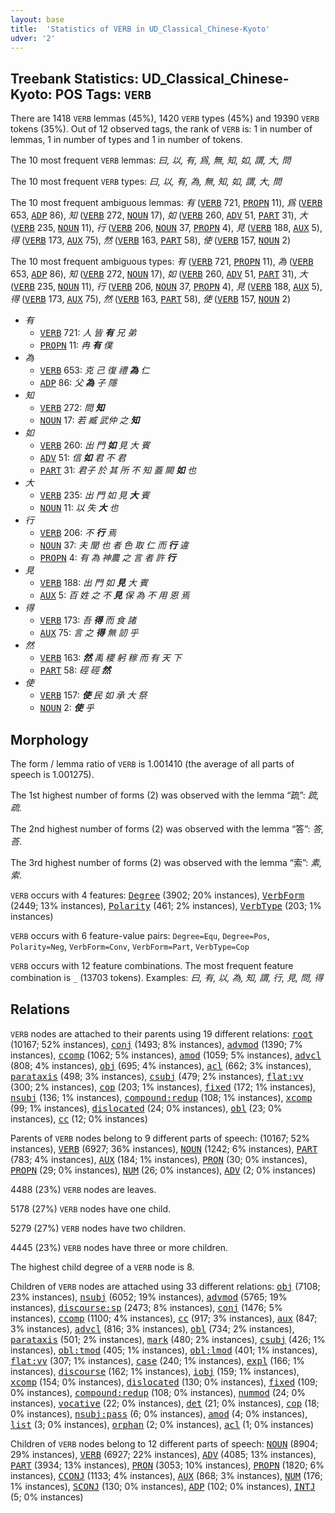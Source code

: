 ```yaml
---
layout: base
title:  'Statistics of VERB in UD_Classical_Chinese-Kyoto'
udver: '2'
---
```


## Treebank Statistics: UD_Classical_Chinese-Kyoto: POS Tags: `VERB`

There are 1418 `VERB` lemmas (45%), 1420 `VERB` types (45%) and 19390 `VERB` tokens (35%).
Out of 12 observed tags, the rank of `VERB` is: 1 in number of lemmas, 1 in number of types and 1 in number of tokens.

The 10 most frequent `VERB` lemmas: <em>曰, 以, 有, 爲, 無, 知, 如, 謂, 大, 問</em>

The 10 most frequent `VERB` types:  <em>曰, 以, 有, 為, 無, 知, 如, 謂, 大, 問</em>

The 10 most frequent ambiguous lemmas: <em>有</em> (<tt><a href="lzh_kyoto-pos-VERB.html">VERB</a></tt> 721, <tt><a href="lzh_kyoto-pos-PROPN.html">PROPN</a></tt> 11), <em>爲</em> (<tt><a href="lzh_kyoto-pos-VERB.html">VERB</a></tt> 653, <tt><a href="lzh_kyoto-pos-ADP.html">ADP</a></tt> 86), <em>知</em> (<tt><a href="lzh_kyoto-pos-VERB.html">VERB</a></tt> 272, <tt><a href="lzh_kyoto-pos-NOUN.html">NOUN</a></tt> 17), <em>如</em> (<tt><a href="lzh_kyoto-pos-VERB.html">VERB</a></tt> 260, <tt><a href="lzh_kyoto-pos-ADV.html">ADV</a></tt> 51, <tt><a href="lzh_kyoto-pos-PART.html">PART</a></tt> 31), <em>大</em> (<tt><a href="lzh_kyoto-pos-VERB.html">VERB</a></tt> 235, <tt><a href="lzh_kyoto-pos-NOUN.html">NOUN</a></tt> 11), <em>行</em> (<tt><a href="lzh_kyoto-pos-VERB.html">VERB</a></tt> 206, <tt><a href="lzh_kyoto-pos-NOUN.html">NOUN</a></tt> 37, <tt><a href="lzh_kyoto-pos-PROPN.html">PROPN</a></tt> 4), <em>見</em> (<tt><a href="lzh_kyoto-pos-VERB.html">VERB</a></tt> 188, <tt><a href="lzh_kyoto-pos-AUX.html">AUX</a></tt> 5), <em>得</em> (<tt><a href="lzh_kyoto-pos-VERB.html">VERB</a></tt> 173, <tt><a href="lzh_kyoto-pos-AUX.html">AUX</a></tt> 75), <em>然</em> (<tt><a href="lzh_kyoto-pos-VERB.html">VERB</a></tt> 163, <tt><a href="lzh_kyoto-pos-PART.html">PART</a></tt> 58), <em>使</em> (<tt><a href="lzh_kyoto-pos-VERB.html">VERB</a></tt> 157, <tt><a href="lzh_kyoto-pos-NOUN.html">NOUN</a></tt> 2)

The 10 most frequent ambiguous types:  <em>有</em> (<tt><a href="lzh_kyoto-pos-VERB.html">VERB</a></tt> 721, <tt><a href="lzh_kyoto-pos-PROPN.html">PROPN</a></tt> 11), <em>為</em> (<tt><a href="lzh_kyoto-pos-VERB.html">VERB</a></tt> 653, <tt><a href="lzh_kyoto-pos-ADP.html">ADP</a></tt> 86), <em>知</em> (<tt><a href="lzh_kyoto-pos-VERB.html">VERB</a></tt> 272, <tt><a href="lzh_kyoto-pos-NOUN.html">NOUN</a></tt> 17), <em>如</em> (<tt><a href="lzh_kyoto-pos-VERB.html">VERB</a></tt> 260, <tt><a href="lzh_kyoto-pos-ADV.html">ADV</a></tt> 51, <tt><a href="lzh_kyoto-pos-PART.html">PART</a></tt> 31), <em>大</em> (<tt><a href="lzh_kyoto-pos-VERB.html">VERB</a></tt> 235, <tt><a href="lzh_kyoto-pos-NOUN.html">NOUN</a></tt> 11), <em>行</em> (<tt><a href="lzh_kyoto-pos-VERB.html">VERB</a></tt> 206, <tt><a href="lzh_kyoto-pos-NOUN.html">NOUN</a></tt> 37, <tt><a href="lzh_kyoto-pos-PROPN.html">PROPN</a></tt> 4), <em>見</em> (<tt><a href="lzh_kyoto-pos-VERB.html">VERB</a></tt> 188, <tt><a href="lzh_kyoto-pos-AUX.html">AUX</a></tt> 5), <em>得</em> (<tt><a href="lzh_kyoto-pos-VERB.html">VERB</a></tt> 173, <tt><a href="lzh_kyoto-pos-AUX.html">AUX</a></tt> 75), <em>然</em> (<tt><a href="lzh_kyoto-pos-VERB.html">VERB</a></tt> 163, <tt><a href="lzh_kyoto-pos-PART.html">PART</a></tt> 58), <em>使</em> (<tt><a href="lzh_kyoto-pos-VERB.html">VERB</a></tt> 157, <tt><a href="lzh_kyoto-pos-NOUN.html">NOUN</a></tt> 2)


* <em>有</em>
  * <tt><a href="lzh_kyoto-pos-VERB.html">VERB</a></tt> 721: <em>人 皆 <b>有</b> 兄 弟</em>
  * <tt><a href="lzh_kyoto-pos-PROPN.html">PROPN</a></tt> 11: <em>冉 <b>有</b> 僕</em>
* <em>為</em>
  * <tt><a href="lzh_kyoto-pos-VERB.html">VERB</a></tt> 653: <em>克 己 復 禮 <b>為</b> 仁</em>
  * <tt><a href="lzh_kyoto-pos-ADP.html">ADP</a></tt> 86: <em>父 <b>為</b> 子 隱</em>
* <em>知</em>
  * <tt><a href="lzh_kyoto-pos-VERB.html">VERB</a></tt> 272: <em>問 <b>知</b></em>
  * <tt><a href="lzh_kyoto-pos-NOUN.html">NOUN</a></tt> 17: <em>若 臧 武仲 之 <b>知</b></em>
* <em>如</em>
  * <tt><a href="lzh_kyoto-pos-VERB.html">VERB</a></tt> 260: <em>出 門 <b>如</b> 見 大 賓</em>
  * <tt><a href="lzh_kyoto-pos-ADV.html">ADV</a></tt> 51: <em>信 <b>如</b> 君 不 君</em>
  * <tt><a href="lzh_kyoto-pos-PART.html">PART</a></tt> 31: <em>君子 於 其 所 不 知 蓋 闕 <b>如</b> 也</em>
* <em>大</em>
  * <tt><a href="lzh_kyoto-pos-VERB.html">VERB</a></tt> 235: <em>出 門 如 見 <b>大</b> 賓</em>
  * <tt><a href="lzh_kyoto-pos-NOUN.html">NOUN</a></tt> 11: <em>以 失 <b>大</b> 也</em>
* <em>行</em>
  * <tt><a href="lzh_kyoto-pos-VERB.html">VERB</a></tt> 206: <em>不 <b>行</b> 焉</em>
  * <tt><a href="lzh_kyoto-pos-NOUN.html">NOUN</a></tt> 37: <em>夫 聞 也 者 色 取 仁 而 <b>行</b> 違</em>
  * <tt><a href="lzh_kyoto-pos-PROPN.html">PROPN</a></tt> 4: <em>有 為 神農 之 言 者 許 <b>行</b></em>
* <em>見</em>
  * <tt><a href="lzh_kyoto-pos-VERB.html">VERB</a></tt> 188: <em>出 門 如 <b>見</b> 大 賓</em>
  * <tt><a href="lzh_kyoto-pos-AUX.html">AUX</a></tt> 5: <em>百 姓 之 不 <b>見</b> 保 為 不 用 恩 焉</em>
* <em>得</em>
  * <tt><a href="lzh_kyoto-pos-VERB.html">VERB</a></tt> 173: <em>吾 <b>得</b> 而 食 諸</em>
  * <tt><a href="lzh_kyoto-pos-AUX.html">AUX</a></tt> 75: <em>言 之 <b>得</b> 無 訒 乎</em>
* <em>然</em>
  * <tt><a href="lzh_kyoto-pos-VERB.html">VERB</a></tt> 163: <em><b>然</b> 禹 稷 躬 稼 而 有 天 下</em>
  * <tt><a href="lzh_kyoto-pos-PART.html">PART</a></tt> 58: <em>硜 硜 <b>然</b></em>
* <em>使</em>
  * <tt><a href="lzh_kyoto-pos-VERB.html">VERB</a></tt> 157: <em><b>使</b> 民 如 承 大 祭</em>
  * <tt><a href="lzh_kyoto-pos-NOUN.html">NOUN</a></tt> 2: <em><b>使</b> 乎</em>

## Morphology

The form / lemma ratio of `VERB` is 1.001410 (the average of all parts of speech is 1.001275).

The 1st highest number of forms (2) was observed with the lemma “疏”: <em>䟽, 疏</em>.

The 2nd highest number of forms (2) was observed with the lemma “答”: <em>答, 荅</em>.

The 3rd highest number of forms (2) was observed with the lemma “索”: <em>素, 索</em>.

`VERB` occurs with 4 features: <tt><a href="lzh_kyoto-feat-Degree.html">Degree</a></tt> (3902; 20% instances), <tt><a href="lzh_kyoto-feat-VerbForm.html">VerbForm</a></tt> (2449; 13% instances), <tt><a href="lzh_kyoto-feat-Polarity.html">Polarity</a></tt> (461; 2% instances), <tt><a href="lzh_kyoto-feat-VerbType.html">VerbType</a></tt> (203; 1% instances)

`VERB` occurs with 6 feature-value pairs: `Degree=Equ`, `Degree=Pos`, `Polarity=Neg`, `VerbForm=Conv`, `VerbForm=Part`, `VerbType=Cop`

`VERB` occurs with 12 feature combinations.
The most frequent feature combination is `_` (13703 tokens).
Examples: <em>曰, 有, 以, 為, 知, 謂, 行, 見, 問, 得</em>


## Relations

`VERB` nodes are attached to their parents using 19 different relations: <tt><a href="lzh_kyoto-dep-root.html">root</a></tt> (10167; 52% instances), <tt><a href="lzh_kyoto-dep-conj.html">conj</a></tt> (1493; 8% instances), <tt><a href="lzh_kyoto-dep-advmod.html">advmod</a></tt> (1390; 7% instances), <tt><a href="lzh_kyoto-dep-ccomp.html">ccomp</a></tt> (1062; 5% instances), <tt><a href="lzh_kyoto-dep-amod.html">amod</a></tt> (1059; 5% instances), <tt><a href="lzh_kyoto-dep-advcl.html">advcl</a></tt> (808; 4% instances), <tt><a href="lzh_kyoto-dep-obj.html">obj</a></tt> (695; 4% instances), <tt><a href="lzh_kyoto-dep-acl.html">acl</a></tt> (662; 3% instances), <tt><a href="lzh_kyoto-dep-parataxis.html">parataxis</a></tt> (498; 3% instances), <tt><a href="lzh_kyoto-dep-csubj.html">csubj</a></tt> (479; 2% instances), <tt><a href="lzh_kyoto-dep-flat-vv.html">flat:vv</a></tt> (300; 2% instances), <tt><a href="lzh_kyoto-dep-cop.html">cop</a></tt> (203; 1% instances), <tt><a href="lzh_kyoto-dep-fixed.html">fixed</a></tt> (172; 1% instances), <tt><a href="lzh_kyoto-dep-nsubj.html">nsubj</a></tt> (136; 1% instances), <tt><a href="lzh_kyoto-dep-compound-redup.html">compound:redup</a></tt> (108; 1% instances), <tt><a href="lzh_kyoto-dep-xcomp.html">xcomp</a></tt> (99; 1% instances), <tt><a href="lzh_kyoto-dep-dislocated.html">dislocated</a></tt> (24; 0% instances), <tt><a href="lzh_kyoto-dep-obl.html">obl</a></tt> (23; 0% instances), <tt><a href="lzh_kyoto-dep-cc.html">cc</a></tt> (12; 0% instances)

Parents of `VERB` nodes belong to 9 different parts of speech:  (10167; 52% instances), <tt><a href="lzh_kyoto-pos-VERB.html">VERB</a></tt> (6927; 36% instances), <tt><a href="lzh_kyoto-pos-NOUN.html">NOUN</a></tt> (1242; 6% instances), <tt><a href="lzh_kyoto-pos-PART.html">PART</a></tt> (783; 4% instances), <tt><a href="lzh_kyoto-pos-AUX.html">AUX</a></tt> (184; 1% instances), <tt><a href="lzh_kyoto-pos-PRON.html">PRON</a></tt> (30; 0% instances), <tt><a href="lzh_kyoto-pos-PROPN.html">PROPN</a></tt> (29; 0% instances), <tt><a href="lzh_kyoto-pos-NUM.html">NUM</a></tt> (26; 0% instances), <tt><a href="lzh_kyoto-pos-ADV.html">ADV</a></tt> (2; 0% instances)

4488 (23%) `VERB` nodes are leaves.

5178 (27%) `VERB` nodes have one child.

5279 (27%) `VERB` nodes have two children.

4445 (23%) `VERB` nodes have three or more children.

The highest child degree of a `VERB` node is 8.

Children of `VERB` nodes are attached using 33 different relations: <tt><a href="lzh_kyoto-dep-obj.html">obj</a></tt> (7108; 23% instances), <tt><a href="lzh_kyoto-dep-nsubj.html">nsubj</a></tt> (6052; 19% instances), <tt><a href="lzh_kyoto-dep-advmod.html">advmod</a></tt> (5765; 19% instances), <tt><a href="lzh_kyoto-dep-discourse-sp.html">discourse:sp</a></tt> (2473; 8% instances), <tt><a href="lzh_kyoto-dep-conj.html">conj</a></tt> (1476; 5% instances), <tt><a href="lzh_kyoto-dep-ccomp.html">ccomp</a></tt> (1100; 4% instances), <tt><a href="lzh_kyoto-dep-cc.html">cc</a></tt> (917; 3% instances), <tt><a href="lzh_kyoto-dep-aux.html">aux</a></tt> (847; 3% instances), <tt><a href="lzh_kyoto-dep-advcl.html">advcl</a></tt> (816; 3% instances), <tt><a href="lzh_kyoto-dep-obl.html">obl</a></tt> (734; 2% instances), <tt><a href="lzh_kyoto-dep-parataxis.html">parataxis</a></tt> (501; 2% instances), <tt><a href="lzh_kyoto-dep-mark.html">mark</a></tt> (480; 2% instances), <tt><a href="lzh_kyoto-dep-csubj.html">csubj</a></tt> (426; 1% instances), <tt><a href="lzh_kyoto-dep-obl-tmod.html">obl:tmod</a></tt> (405; 1% instances), <tt><a href="lzh_kyoto-dep-obl-lmod.html">obl:lmod</a></tt> (401; 1% instances), <tt><a href="lzh_kyoto-dep-flat-vv.html">flat:vv</a></tt> (307; 1% instances), <tt><a href="lzh_kyoto-dep-case.html">case</a></tt> (240; 1% instances), <tt><a href="lzh_kyoto-dep-expl.html">expl</a></tt> (166; 1% instances), <tt><a href="lzh_kyoto-dep-discourse.html">discourse</a></tt> (162; 1% instances), <tt><a href="lzh_kyoto-dep-iobj.html">iobj</a></tt> (159; 1% instances), <tt><a href="lzh_kyoto-dep-xcomp.html">xcomp</a></tt> (154; 0% instances), <tt><a href="lzh_kyoto-dep-dislocated.html">dislocated</a></tt> (130; 0% instances), <tt><a href="lzh_kyoto-dep-fixed.html">fixed</a></tt> (109; 0% instances), <tt><a href="lzh_kyoto-dep-compound-redup.html">compound:redup</a></tt> (108; 0% instances), <tt><a href="lzh_kyoto-dep-nummod.html">nummod</a></tt> (24; 0% instances), <tt><a href="lzh_kyoto-dep-vocative.html">vocative</a></tt> (22; 0% instances), <tt><a href="lzh_kyoto-dep-det.html">det</a></tt> (21; 0% instances), <tt><a href="lzh_kyoto-dep-cop.html">cop</a></tt> (18; 0% instances), <tt><a href="lzh_kyoto-dep-nsubj-pass.html">nsubj:pass</a></tt> (6; 0% instances), <tt><a href="lzh_kyoto-dep-amod.html">amod</a></tt> (4; 0% instances), <tt><a href="lzh_kyoto-dep-list.html">list</a></tt> (3; 0% instances), <tt><a href="lzh_kyoto-dep-orphan.html">orphan</a></tt> (2; 0% instances), <tt><a href="lzh_kyoto-dep-acl.html">acl</a></tt> (1; 0% instances)

Children of `VERB` nodes belong to 12 different parts of speech: <tt><a href="lzh_kyoto-pos-NOUN.html">NOUN</a></tt> (8904; 29% instances), <tt><a href="lzh_kyoto-pos-VERB.html">VERB</a></tt> (6927; 22% instances), <tt><a href="lzh_kyoto-pos-ADV.html">ADV</a></tt> (4085; 13% instances), <tt><a href="lzh_kyoto-pos-PART.html">PART</a></tt> (3934; 13% instances), <tt><a href="lzh_kyoto-pos-PRON.html">PRON</a></tt> (3053; 10% instances), <tt><a href="lzh_kyoto-pos-PROPN.html">PROPN</a></tt> (1820; 6% instances), <tt><a href="lzh_kyoto-pos-CCONJ.html">CCONJ</a></tt> (1133; 4% instances), <tt><a href="lzh_kyoto-pos-AUX.html">AUX</a></tt> (868; 3% instances), <tt><a href="lzh_kyoto-pos-NUM.html">NUM</a></tt> (176; 1% instances), <tt><a href="lzh_kyoto-pos-SCONJ.html">SCONJ</a></tt> (130; 0% instances), <tt><a href="lzh_kyoto-pos-ADP.html">ADP</a></tt> (102; 0% instances), <tt><a href="lzh_kyoto-pos-INTJ.html">INTJ</a></tt> (5; 0% instances)

